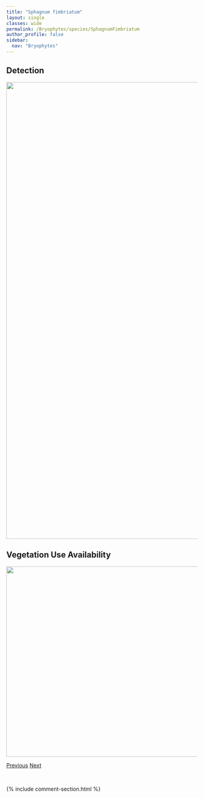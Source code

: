 ```yaml
---
title: "Sphagnum fimbriatum"
layout: single
classes: wide
permalink: /Bryophytes/species/SphagnumFimbriatum
author_profile: false
sidebar:
  nav: "Bryophytes"
---
```


<h2>Detection</h2>

<a href="https://drive.google.com/uc?export=view&id=1PljvxPNS6nYOImrXAnmY4z9frdHOO61s">
<img src="https://drive.google.com/uc?export=view&id=1PljvxPNS6nYOImrXAnmY4z9frdHOO61s" height = "1200" width = "800">
</a>


<h2>Vegetation Use Availability</h2>

<a href="https://drive.google.com/uc?export=view&id=1TZ6cUElsNK_FIdGyiD6DaaoyB777Q_ZH">
<img src="https://drive.google.com/uc?export=view&id=1TZ6cUElsNK_FIdGyiD6DaaoyB777Q_ZH" height = "500" width = "1000">
</a>


<a href="/DevelopmentWebsite/Bryophytes/species/SphagnumFallax" class="pagination--pager" title="Sphagnum fallax">Previous</a> <a href="/DevelopmentWebsite/Bryophytes/species/SphagnumFuscum" class="pagination--pager" title="Sphagnum fuscum">Next</a>

<p>&nbsp;</p>

{% include comment-section.html %}
